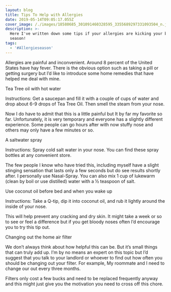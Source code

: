 ```yaml
---
layout: blog
title: Tips To Help with Allergies
date: 2019-05-14T09:05:17.055Z
cover_image: /./images/18580685_301091460328595_3355689297331093504_n.jpg
description: >-
  Here I've written down some tips if your allergies are kicking your butt this
  season!
tags:
  - '#Allergieseason'
---
```

Allergies are painful and inconvenient. Around 8 percent of the United States have hay fever. There is the obvious option such as taking a pill or getting surgery but I’d like to introduce some home remedies that have helped me deal with mine. 



Tea Tree oil with hot water	

	

Instructions: Get a saucepan and fill it with a couple of cups of water and drop about 6-9 drops of Tea Tree Oil. Then smell the steam from your nose. 

Now I do have to admit that this is a little painful but It by far my favorite so far. Unfortunately, it is very temporary and everyone has a slightly different experience. Some people can go hours after with now stuffy nose and others may only have a few minutes or so. 



A saltwater spray 



Instructions: Spray cold salt water in your nose. You can find these spray bottles at any convenient store. 

The few people I know who have tried this, including myself have a slight stinging sensation that lasts only a few seconds but do see results shortly after. I personally use Nasal-Spray. You can also mix 1 cup of lukewarm (clean by boil or use distilled) water with a ½ teaspoon of salt.



Use coconut oil before bed and when you wake up



Instructions: Take a Q-tip, dip it into coconut oil, and rub it lightly around the inside of your nose.

This will help prevent any cracking and dry skin. It might take a week or so to see or feel a difference but if you get bloody noses often I’d encourage you to try this tip out.



Changing out the home air filter



We don’t always think about how helpful this can be. But it’s small things that can truly add up. I’m by no means an expert on this topic but I’d suggest that you talk to your landlord or whoever to find out how often you should be changing out your filter. For example, My roommate and I need to change our out every three months.

Filters only cost a few bucks and need to be replaced frequently anyway and this might just give you the motivation you need to cross off this chore.
